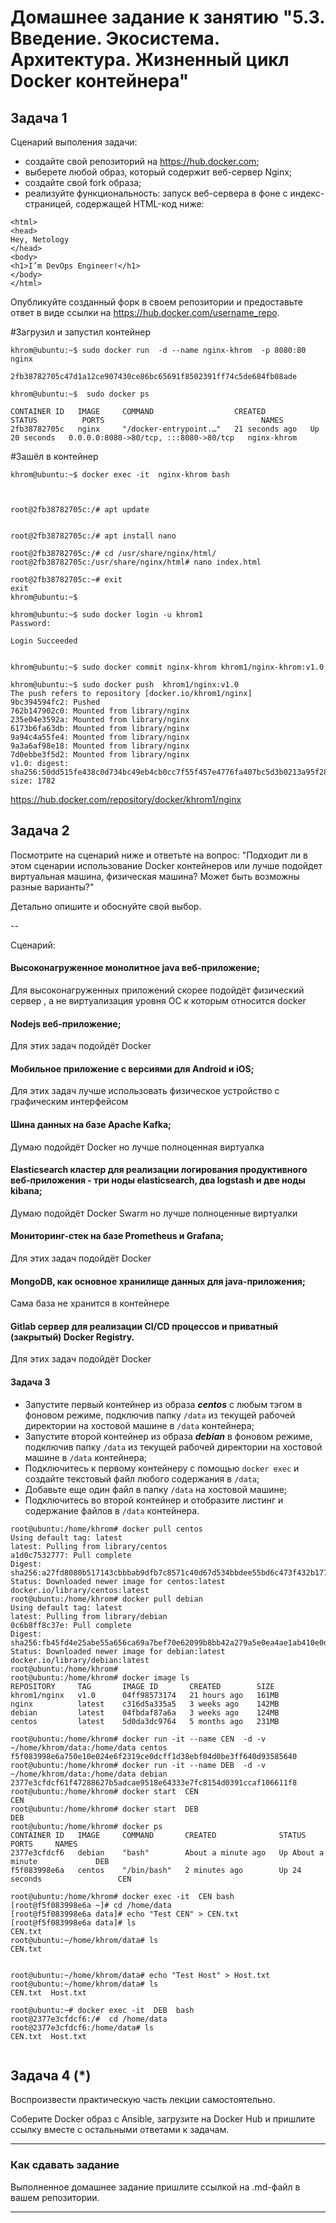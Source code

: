 # Домашнее задание к занятию "5.3. Введение. Экосистема. Архитектура. Жизненный цикл Docker контейнера"

## Задача 1

Сценарий выполения задачи:

- создайте свой репозиторий на https://hub.docker.com;
- выберете любой образ, который содержит веб-сервер Nginx;
- создайте свой fork образа;
- реализуйте функциональность:
  запуск веб-сервера в фоне с индекс-страницей, содержащей HTML-код ниже:

```
<html>
<head>
Hey, Netology
</head>
<body>
<h1>I’m DevOps Engineer!</h1>
</body>
</html>
```

Опубликуйте созданный форк в своем репозитории и предоставьте ответ в виде ссылки на https://hub.docker.com/username_repo.

#Загрузил и запустил контейнер

```
khrom@ubuntu:~$ sudo docker run  -d --name nginx-khrom  -p 8080:80 nginx

2fb38782705c47d1a12ce907430ce86bc65691f8502391ff74c5de684fb08ade

khrom@ubuntu:~$  sudo docker ps

CONTAINER ID   IMAGE     COMMAND                  CREATED          STATUS          PORTS                                   NAMES
2fb38782705c   nginx     "/docker-entrypoint.…"   21 seconds ago   Up 20 seconds   0.0.0.0:8080->80/tcp, :::8080->80/tcp   nginx-khrom
```

#Зашёл в контейнер

```
khrom@ubuntu:~$ docker exec -it  nginx-khrom bash



root@2fb38782705c:/# apt update


root@2fb38782705c:/# apt install nano

root@2fb38782705c:/# cd /usr/share/nginx/html/
root@2fb38782705c:/usr/share/nginx/html# nano index.html

root@2fb38782705c:~# exit
exit
khrom@ubuntu:~$

khrom@ubuntu:~$ sudo docker login -u khrom1
Password:

Login Succeeded


khrom@ubuntu:~$ sudo docker commit nginx-khrom khrom1/nginx-khrom:v1.0

khrom@ubuntu:~$ sudo docker push  khrom1/nginx:v1.0
The push refers to repository [docker.io/khrom1/nginx]
9bc394594fc2: Pushed
762b147902c0: Mounted from library/nginx
235e04e3592a: Mounted from library/nginx
6173b6fa63db: Mounted from library/nginx
9a94c4a55fe4: Mounted from library/nginx
9a3a6af98e18: Mounted from library/nginx
7d0ebbe3f5d2: Mounted from library/nginx
v1.0: digest: sha256:50dd515fe438c0d734bc49eb4cb0cc7f55f457e4776fa407bc5d3b0213a95f28 size: 1782

```

https://hub.docker.com/repository/docker/khrom1/nginx

## Задача 2

Посмотрите на сценарий ниже и ответьте на вопрос:
"Подходит ли в этом сценарии использование Docker контейнеров или лучше подойдет виртуальная машина, физическая машина? Может быть возможны разные варианты?"

Детально опишите и обоснуйте свой выбор.

--

Сценарий:

#### Высоконагруженное монолитное java веб-приложение;

Для высоконагруженных приложений скорее подойдёт физический сервер , а не виртуализация уровня ОС к которым относится docker

#### Nodejs веб-приложение;

Для этих задач подойдёт Docker

#### Мобильное приложение c версиями для Android и iOS;

Для этих задач лучше использовать физическое устройство с графическим интерфейсом

#### Шина данных на базе Apache Kafka;

Думаю подойдёт Docker но лучше полноценная виртуалка

#### Elasticsearch кластер для реализации логирования продуктивного веб-приложения - три ноды elasticsearch, два logstash и две ноды kibana;

Думаю подойдёт Docker Swarm но лучше полноценные виртуалки

#### Мониторинг-стек на базе Prometheus и Grafana;

Для этих задач подойдёт Docker

#### MongoDB, как основное хранилище данных для java-приложения;

Сама база не хранится в контейнере

#### Gitlab сервер для реализации CI/CD процессов и приватный (закрытый) Docker Registry.

Для этих задач подойдёт Docker

#### Задача 3

- Запустите первый контейнер из образа ***centos*** c любым тэгом в фоновом режиме, подключив папку ```/data``` из текущей рабочей директории на хостовой машине в ```/data``` контейнера;
- Запустите второй контейнер из образа ***debian*** в фоновом режиме, подключив папку ```/data``` из текущей рабочей директории на хостовой машине в ```/data``` контейнера;
- Подключитесь к первому контейнеру с помощью ```docker exec``` и создайте текстовый файл любого содержания в ```/data```;
- Добавьте еще один файл в папку ```/data``` на хостовой машине;
- Подключитесь во второй контейнер и отобразите листинг и содержание файлов в ```/data``` контейнера.

``` 
root@ubuntu:/home/khrom# docker pull centos
Using default tag: latest
latest: Pulling from library/centos
a1d0c7532777: Pull complete
Digest: sha256:a27fd8080b517143cbbbab9dfb7c8571c40d67d534bbdee55bd6c473f432b177
Status: Downloaded newer image for centos:latest
docker.io/library/centos:latest
root@ubuntu:/home/khrom# docker pull debian
Using default tag: latest
latest: Pulling from library/debian
0c6b8ff8c37e: Pull complete
Digest: sha256:fb45fd4e25abe55a656ca69a7bef70e62099b8bb42a279a5e0ea4ae1ab410e0d
Status: Downloaded newer image for debian:latest
docker.io/library/debian:latest
root@ubuntu:/home/khrom#
root@ubuntu:/home/khrom# docker image ls
REPOSITORY     TAG       IMAGE ID       CREATED        SIZE
khrom1/nginx   v1.0      04ff98573174   21 hours ago   161MB
nginx          latest    c316d5a335a5   3 weeks ago    142MB
debian         latest    04fbdaf87a6a   3 weeks ago    124MB
centos         latest    5d0da3dc9764   5 months ago   231MB

root@ubuntu:/home/khrom# docker run -it --name CEN  -d -v ~/home/khrom/data:/home/data centos
f5f083998e6a750e10e024e6f2319ce0dcff1d38ebf04d0be3ff640d93585640
root@ubuntu:/home/khrom# docker run -it --name DEB  -d -v ~/home/khrom/data:/home/data debian
2377e3cfdcf61f47288627b5adcae9518e64333e7fc8154d0391ccaf106611f8
root@ubuntu:/home/khrom# docker start  CEN
CEN
root@ubuntu:/home/khrom# docker start  DEB
DEB
root@ubuntu:/home/khrom# docker ps
CONTAINER ID   IMAGE     COMMAND       CREATED              STATUS              PORTS     NAMES
2377e3cfdcf6   debian    "bash"        About a minute ago   Up About a minute             DEB
f5f083998e6a   centos    "/bin/bash"   2 minutes ago        Up 24 seconds                 CEN

root@ubuntu:/home/khrom# docker exec -it  CEN bash
[root@f5f083998e6a ~]# cd /home/data
[root@f5f083998e6a data]# echo "Test CEN" > CEN.txt
[root@f5f083998e6a data]# ls
CEN.txt
root@ubuntu:~/home/khrom/data# ls
CEN.txt


root@ubuntu:~/home/khrom/data# echo "Test Host" > Host.txt
root@ubuntu:~/home/khrom/data# ls
CEN.txt  Host.txt

root@ubuntu:~# docker exec -it  DEB  bash
root@2377e3cfdcf6:/#  cd /home/data
root@2377e3cfdcf6:/home/data# ls
CEN.txt  Host.txt


```

## Задача 4 (*)

Воспроизвести практическую часть лекции самостоятельно.

Соберите Docker образ с Ansible, загрузите на Docker Hub и пришлите ссылку вместе с остальными ответами к задачам.

---

### Как cдавать задание

Выполненное домашнее задание пришлите ссылкой на .md-файл в вашем репозитории.

---
